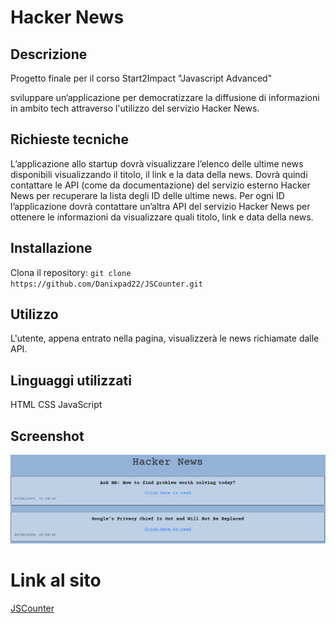 # Hacker News

## Descrizione

Progetto finale per il corso Start2Impact "Javascript Advanced"

sviluppare un’applicazione per democratizzare la diffusione di informazioni in ambito tech attraverso l'utilizzo del servizio Hacker News.

## Richieste tecniche
L’applicazione allo startup dovrà visualizzare l’elenco delle ultime news disponibili visualizzando il titolo, il link e la data della news.
Dovrà quindi contattare le API (come da documentazione) del servizio esterno Hacker News per recuperare la lista degli ID delle ultime news.
Per ogni ID l’applicazione dovrà contattare un’altra API del servizio Hacker News per ottenere le informazioni da visualizzare quali titolo, link e data della news.

## Installazione

Clona il repository: `git clone https://github.com/Danixpad22/JSCounter.git`

## Utilizzo

L'utente, appena entrato nella pagina, visualizzerà le news richiamate dalle API.

## Linguaggi utilizzati

HTML
CSS
JavaScript

## Screenshot 

![JSCounter image](src/img/screnShot.png)


# Link al sito
<a href="https://danixpad22.github.io/JSCounter/">JSCounter<a>
